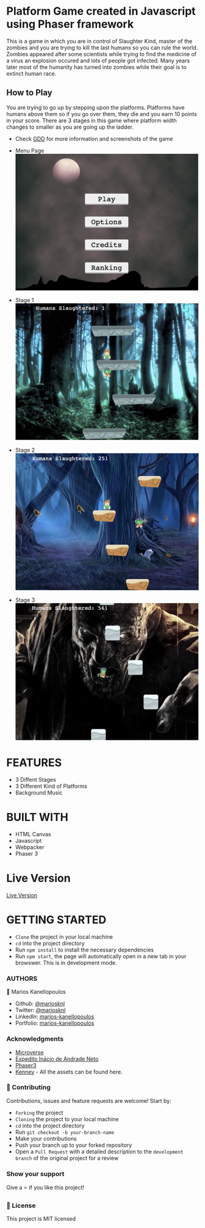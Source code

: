 # Platform Game created in Javascript using Phaser framework

This is a game in which you are in control of Slaughter Kind, master of the zombies and you are trying to kill the last humans so you can rule the world. Zombies appeared after some scientists while trying to find the medicine of a virus an explosion occured and lots of people got infected. Many years later most of the humanity has turned into zombies while their goal is to extinct human race. 

## How to Play 

You are trying to go up by stepping upon the platforms. Platforms have humans above them so if you go over them, they die and you earn 10 points in your score. There are 3 stages in this game where platform width changes to smaller as you are going up the ladder. 

- Check [GDD](gdd.md) for more information and screenshots of the game

- Menu Page
 ![menu](./src/assets/gdd/menuPage.png)

- Stage 1
  ![stage1](./src/assets/gdd/stage1.png)

- Stage 2
  ![stage2](./src/assets/gdd/stage2.png)

- Stage 3
  ![stage3](./src/assets/gdd/stage3.png)


# FEATURES

- 3 Diffent Stages 
- 3 Different Kind of Platforms
- Background Music

# BUILT WITH

- HTML Canvas
- Javascript
- Webpacker
- Phaser 3

# Live Version
[Live Version](https://practical-colden-d989b3.netlify.app)

# GETTING STARTED

- `Clone` the project in your local machine
- `cd` into the project directory
- Run `npm install` to install the necessary dependencies
- Run `npm start`, the page will automatically open in a new tab in your browswer. This is in development mode.

### AUTHORS

👤 Marios Kanellopoulos
- Github: [@mariosknl](https://github.com/mariosknl)
- Twitter: [@mariosknl](https://twitter.com/MariosKnl)
- Linkedln: [marios-kanellopoulos](https://www.linkedin.com/in/marios-kanellopoulos)
- Portfolio: [marios-kanellopoulos](https://marioskanellopoulos.com/)

### Acknowledgments
- [Microverse](https://www.microverse.org/)
- [Expedito Inácio de Andrade Neto](https://expjazz.github.io/expedito_andrade/)
- [Phaser3]('https://phaser.io/')
- [Kenney]('https://kenney.nl/') - All the assets can be found here.


### 🤝 Contributing
Contributions, issues and feature requests are welcome! Start by:

- `Forking` the project
- `Cloning` the project to your local machine
- `cd` into the project directory
- Run `git checkout -b your-branch-name`
- Make your contributions
- Push your branch up to your forked repository
- Open a `Pull Request` with a detailed description to the `development branch` of the original project for a review

### Show your support
Give a ⭐️ if you like this project!

### 📝 License
This project is MIT licensed